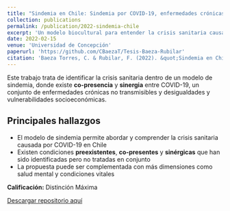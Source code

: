 ```yaml
---
title: "Sindemia en Chile: Sindemia por COVID-19, enfermedades crónicas no transmisibles y vulnerabilidades socioeconómicas"
collection: publications
permalink: /publication/2022-sindemia-chile
excerpt: 'Un modelo biocultural para entender la crisis sanitaria causada por COVID-19 en Chile.'
date: 2022-02-15
venue: 'Universidad de Concepción'
paperurl: 'https://github.com/CBaezaT/Tesis-Baeza-Rubilar'
citation: 'Baeza Torres, C. & Rubilar, F. (2022). &quot;Sindemia en Chile: Sindemia por COVID-19, enfermedades crónicas no transmisibles y vulnerabilidades socioeconómicas.&quot; <i>Memoria de título</i>. Universidad de Concepción.'
---
```


Este trabajo trata de identificar la crisis sanitaria dentro de un modelo de sindemia, donde existe **co-presencia** y **sinergia** entre COVID-19, un conjunto de enfermedades crónicas no transmisibles y desigualdades y vulnerabilidades socioeconómicas.

## Principales hallazgos

- El modelo de sindemia permite abordar y comprender la crisis sanitaria causada por COVID-19 en Chile
- Existen condiciones **preexistentes**, **co-presentes** y **sinérgicas** que han sido identificadas pero no tratadas en conjunto
- La propuesta puede ser complementada con más dimensiones como salud mental y condiciones vitales

**Calificación:** Distinción Máxima

[Descargar repositorio aquí](https://github.com/CBaezaT/Tesis-Baeza-Rubilar)
